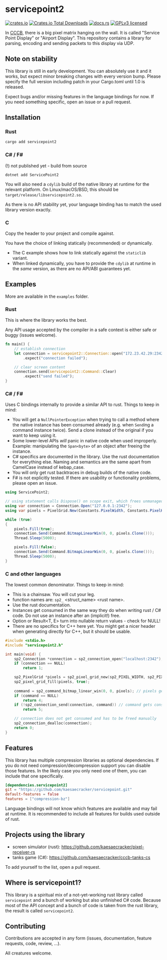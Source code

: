 # servicepoint2

[![crates.io](https://img.shields.io/crates/v/servicepoint2.svg)](https://crates.io/crates/servicepoint2)
[![Crates.io Total Downloads](https://img.shields.io/crates/d/servicepoint2)](https://crates.io/crates/servicepoint2)
[![docs.rs](https://img.shields.io/docsrs/servicepoint2)](https://docs.rs/servicepoint2/latest/servicepoint2/)
[![GPLv3 licensed](https://img.shields.io/crates/l/servicepoint2)](./LICENSE)

In [CCCB](https://berlin.ccc.de/), there is a big pixel matrix hanging on the wall. It is called  "Service Point
Display" or "Airport Display".
This repository contains a library for parsing, encoding and sending packets to this display via UDP.

## Note on stability

This library is still in early development.
You can absolutely use it and it works, but expect minor breaking changes with every version bump.
Please specify the full version including patch in your Cargo.toml until 1.0 is released.

Expect bugs and/or missing features in the language bindings for now. If you need something specific, open an issue or a pull request.

## Installation

### Rust

```bash
cargo add servicepoint2
```

### C# / F#

(!) not published yet - build from source

``` 
dotnet add ServicePoint2
```

You will also need a `cdylib` build of the native library at runtime for the relevant platform. On Linux/macOS/BSD, this should be `target/release/libservicepoint2.so`.

As there is no API stability yet, your language binding has to match the used library version exactly.

### C

Copy the header to your project and compile against. 

You have the choice of linking statically (recommended) or dynamically. 
- The C example shows how to link statically against the `staticlib` variant.
- When linked dynamically, you have to provide the `cdylib` at runtime in the _same_ version, as there are no API/ABI guarantees yet.

## Examples

More are available in the `examples` folder.

### Rust

This is where the library works the best. 

Any API usage accepted by the compiler in a safe context is either safe or buggy (issues welcome).

```rust
fn main() {
    // establish connection
    let connection = servicepoint2::Connection::open("172.23.42.29:2342")
        .expect("connection failed");

    // clear screen content
    connection.send(servicepoint2::Command::Clear)
        .expect("send failed");
}
```

### C# / F#

Uses C bindings internally to provide a similar API to rust. Things to keep in mind:

- You will get a `NullPointerException` when trying to call a method where the native instance has been consumed already (e.g. when `Send`ing a command instance twice). Send a clone instead of the original if you want to keep using it.
- Some lower-level APIs _will_ panic in native code when used improperly.
  Example: manipulating the `Span<byte>` of an object after freeing the instance.
- C# specifics are documented in the library. Use the rust documentation for everything else. Naming and semantics are the same apart from CamelCase instead of kebap_case.
- You will only get rust backtraces in debug builds of the native code.
- F# is not explicitly tested. If there are usability or functionality problems, please open an issue.

```csharp
using ServicePoint2;

// using statement calls Dispose() on scope exit, which frees unmanaged instances
using var connection = Connection.Open("127.0.0.1:2342");
using var pixels = PixelGrid.New(Constants.PixelWidth, Constants.PixelHeight);

while (true)
{
    pixels.Fill(true);
    connection.Send(Command.BitmapLinearWin(0, 0, pixels.Clone()));
    Thread.Sleep(5000);

    pixels.Fill(false);
    connection.Send(Command.BitmapLinearWin(0, 0, pixels.Clone()));
    Thread.Sleep(5000);
}
```

### C and other languages

The lowest common denominator. Things to keep in mind:

- This is a chainsaw. You will cut your leg.
- function names are: `sp2_` \<struct_name\> \<rust name\>. 
- Use the rust documentation.
- Instances get consumed in the same way they do when writing rust / C# code. Do not use an instance after an (implicit!) free.
- Option<T> or Result<T, E> turn into nullable return values - check for NULL!
- There are no specifics for C++ here yet. You might get a nicer header when generating directly for C++, but it should be usable.

```c++
#include <stdio.h>
#include "servicepoint2.h"

int main(void) {
    sp2_Connection *connection = sp2_connection_open("localhost:2342");
    if (connection == NULL)
        return 1;

    sp2_PixelGrid *pixels = sp2_pixel_grid_new(sp2_PIXEL_WIDTH, sp2_PIXEL_HEIGHT);
    sp2_pixel_grid_fill(pixels, true);
    
    command = sp2_command_bitmap_linear_win(0, 0, pixels); // pixels get consumed here
    if (command == NULL)
        return 4;
    if (!sp2_connection_send(connection, command)) // command gets consumed here
        return 5;

    // connection does not get consumed and has to be freed manually
    sp2_connection_dealloc(connection); 
    return 0;
}
```

## Features

This library has multiple compression libraries as optional dependencies.
If you do not need compression/decompression support you can disable those features.
In the likely case you only need one of them, you can include that one specifically.

```toml
[dependencies.servicepoint2]
git = "https://github.com/kaesaecracker/servicepoint.git"
default-features = false
features = ["compression-bz"]
```

Language bindings will not know which features are available and may fail at runtime.
It is recommended to include all features for builds used outside of rust.

## Projects using the library

- screen simulator (rust): https://github.com/kaesaecracker/pixel-receiver-rs
- tanks game (C#): https://github.com/kaesaecracker/cccb-tanks-cs

To add yourself to the list, open a pull request.

## Where is servicepoint1?

This library is a spiritual mix of a not-yet-working rust library called `servicepoint` and a bunch of working but also unfinished C# code. Because most of the API concept and a bunch of code is taken from the rust library, the result is called `servicepoint2`.

## Contributing

Contributions are accepted in any form (issues, documentation, feature requests, code, review, ...).

All creatures welcome.
